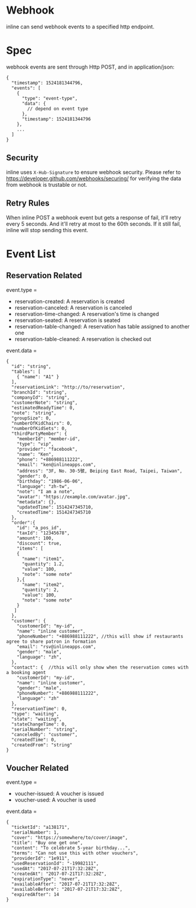 # Webhook
inline can send webhook events to a specified http endpoint.

# Spec
webhook events are sent through Http POST, and in application/json:
```
{
  "timestamp": 1524181344796,
  "events": [
    {
      "type": "event-type",
      "data": {
        // depend on event type
      },
      "timestamp": 1524181344796
    },
    ...
  ]
}
```
## Security
inline uses `X-Hub-Signature` to ensure webhook security. Please refer to https://developer.github.com/webhooks/securing/ for verifying the data from webhook is trustable or not.

## Retry Rules
When inline POST a webhook event but gets a response of fail, it'll retry every 5 seconds. And it'll retry at most to the 60th seconds. If it still fail, inline will stop sending this event.

# Event List

## Reservation Related
event.type =
- reservation-created: A reservation is created
- reservation-canceled: A reservation is canceled
- reservation-time-changed: A reservation's time is changed
- reservation-seated: A reservation is seated
- reservation-table-changed: A reservation has table assigned to another one
- reservation-table-cleaned: A reservation is checked out

event.data =
```
{
  "id": "string",
  "tables": [
    { "name": "A1" }
  ],
  "reservationLink": "http://to/reservation",
  "branchId": "string",
  "companyId": "string",
  "customerNote": "string",
  "estimatedReadyTime": 0,
  "note": "string",
  "groupSize": 0,
  "numberOfKidChairs": 0,
  "numberOfKidSets": 0,
  "thirdPartyMember": {
    "memberId": "member-id",
    "type": "vip",
    "provider": "facebook",
    "name": "Ken",
    "phone": "+886988111222",
    "email": "ken@inlineapps.com",
    "address": "3F, No. 30-5號, Beiping East Road, Taipei, Taiwan",
    "gender": 0,
    "birthday": "1986-06-06",
    "language": "zh-tw",
    "note": "I am a note",
    "avatar": "https://example.com/avatar.jpg",
    "metadata": {},
    "updatedTime": 1514247345710,
    "createdTime": 1514247345710
  },
  "order":{
    "id": "a_pos_id",
    "taxId": "12345678",
    "amount": 100,
    "discount": true,
    "items": [
    {
      "name": "item1",
      "quantity": 1.2,
      "value": 100,
      "note": "some note"
    },{
      "name": "item2",
      "quantity": 2,
      "value": 100,
      "note": "some note"
    }
   ]
  },
  "customer": {
    "customerId": "my-id",
    "name": "inline customer",
    "phoneNumber": "+886988111222", //this will show if restaurants agree to share patron in formation
    "email": "rsv@inlineapps.com",
    "gender": "male",
    "language": "zh",
  },
  "contact": {	//this will only show when the reservation comes with a booking agent
    "customerId": "my-id",	
    "name": "inline customer",	
    "gender": "male",	
    "phoneNumber": "+886988111222",	
    "language": "zh"	
  },    
  "reservationTime": 0,
  "type": "waiting",
  "state": "waiting",
  "stateChangeTime": 0,
  "serialNumber": "string",
  "canceledBy": "customer",
  "createdTime": 0,
  "createdFrom": "string"
}
```

## Voucher Related
event.type =
- voucher-issued: A voucher is issued
- voucher-used: A voucher is used

event.data =
```
{
  "ticketId": "a138171",
  "serialNumber": 1,
  "cover": "https://somewhere/to/cover/image",
  "title": "Buy one get one",
  "content": "To celebrate 5-year birthday...",
  "terms": "Can not use this with other vouchers",
  "providerId": "1e911",
  "usedReservationId": "-19982111",
  "usedAt": "2017-07-21T17:32:28Z",
  "createdAt": "2017-07-21T17:32:28Z",
  "expirationType": "never",
  "availableAfter": "2017-07-21T17:32:28Z",
  "availableBefore": "2017-07-21T17:32:28Z",
  "expiredAfter": 14
}
```
